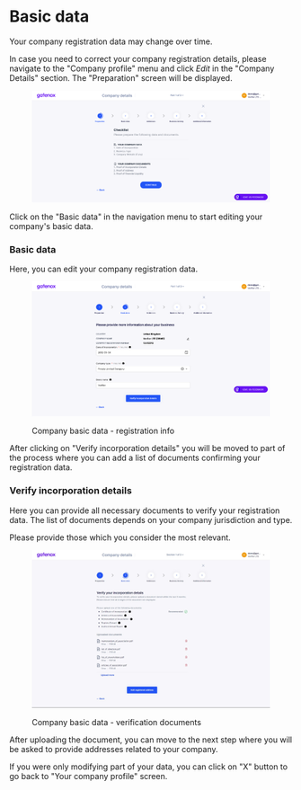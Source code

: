 # Basic data

Your company registration data may change over time.

In case you need to correct your company registration details, please navigate to the "Company profile" menu and click _Edit_ in the "Company Details" section. The "Preparation" screen will be displayed.

<figure><img src="../../../.gitbook/assets/preparation.png" alt=""><figcaption></figcaption></figure>

Click on the "Basic data" in the navigation menu to start editing your company's basic data.

### Basic data

Here, you can edit your company registration data.

<figure><img src="../../../.gitbook/assets/basic_data.png" alt=""><figcaption><p>Company basic data - registration info</p></figcaption></figure>

After clicking on "Verify incorporation details" you will be moved to part of the process where you can add a list of documents confirming your registration data.

### Verify incorporation details

Here you can provide all necessary documents to verify your registration data. The list of documents depends on your company jurisdiction and type.

Please provide those which you consider the most relevant.

<figure><img src="../../../.gitbook/assets/basic_data_verify.png" alt=""><figcaption><p>Company basic data - verification documents</p></figcaption></figure>

After uploading the document, you can move to the next step where you will be asked to provide addresses related to your company.

If you were only modifying part of your data, you can click on "X" button to go back to "Your company profile" screen.
